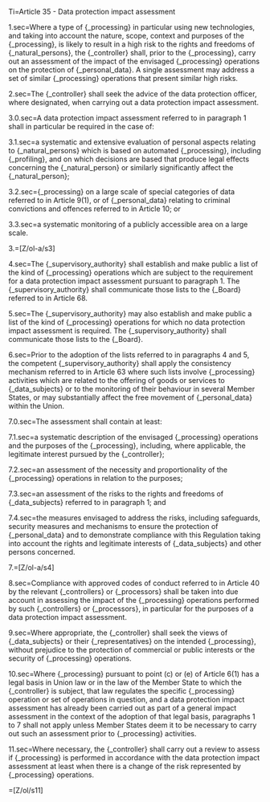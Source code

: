 Ti=Article 35 - Data protection impact assessment

1.sec=Where a type of {_processing} in particular using new technologies, and taking into account the nature, scope, context and purposes of the {_processing}, is likely to result in a high risk to the rights and freedoms of {_natural_persons}, the {_controller} shall, prior to the {_processing}, carry out an assessment of the impact of the envisaged {_processing} operations on the protection of {_personal_data}. A single assessment may address a set of similar {_processing} operations that present similar high risks.

2.sec=The {_controller} shall seek the advice of the data protection officer, where designated, when carrying out a data protection impact assessment.

3.0.sec=A data protection impact assessment referred to in paragraph 1 shall in particular be required in the case of:

3.1.sec=a systematic and extensive evaluation of personal aspects relating to {_natural_persons} which is based on automated {_processing}, including {_profiling}, and on which decisions are based that produce legal effects concerning the {_natural_person} or similarly significantly affect the {_natural_person};

3.2.sec={_processing} on a large scale of special categories of data referred to in Article 9(1), or of {_personal_data} relating to criminal convictions and offences referred to in Article 10; or

3.3.sec=a systematic monitoring of a publicly accessible area on a large scale.

3.=[Z/ol-a/s3]

4.sec=The {_supervisory_authority} shall establish and make public a list of the kind of {_processing} operations which are subject to the requirement for a data protection impact assessment pursuant to paragraph 1. The {_supervisory_authority} shall communicate those lists to the {_Board} referred to in Article 68.

5.sec=The {_supervisory_authority} may also establish and make public a list of the kind of {_processing} operations for which no data protection impact assessment is required. The {_supervisory_authority} shall communicate those lists to the {_Board}.

6.sec=Prior to the adoption of the lists referred to in paragraphs 4 and 5, the competent {_supervisory_authority} shall apply the consistency mechanism referred to in Article 63 where such lists involve {_processing} activities which are related to the offering of goods or services to {_data_subjects} or to the monitoring of their behaviour in several Member States, or may substantially affect the free movement of {_personal_data} within the Union.

7.0.sec=The assessment shall contain at least:

7.1.sec=a systematic description of the envisaged {_processing} operations and the purposes of the {_processing}, including, where applicable, the legitimate interest pursued by the {_controller};

7.2.sec=an assessment of the necessity and proportionality of the {_processing} operations in relation to the purposes;

7.3.sec=an assessment of the risks to the rights and freedoms of {_data_subjects} referred to in paragraph 1; and

7.4.sec=the measures envisaged to address the risks, including safeguards, security measures and mechanisms to ensure the protection of {_personal_data} and to demonstrate compliance with this Regulation taking into account the rights and legitimate interests of {_data_subjects} and other persons concerned.

7.=[Z/ol-a/s4]

8.sec=Compliance with approved codes of conduct referred to in Article 40 by the relevant {_controllers} or {_processors} shall be taken into due account in assessing the impact of the {_processing} operations performed by such {_controllers} or {_processors}, in particular for the purposes of a data protection impact assessment.

9.sec=Where appropriate, the {_controller} shall seek the views of {_data_subjects} or their {_representatives} on the intended {_processing}, without prejudice to the protection of commercial or public interests or the security of {_processing} operations.

10.sec=Where {_processing} pursuant to point (c) or (e) of Article 6(1) has a legal basis in Union law or in the law of the Member State to which the {_controller} is subject, that law regulates the specific {_processing} operation or set of operations in question, and a data protection impact assessment has already been carried out as part of a general impact assessment in the context of the adoption of that legal basis, paragraphs 1 to 7 shall not apply unless Member States deem it to be necessary to carry out such an assessment prior to {_processing} activities.

11.sec=Where necessary, the {_controller} shall carry out a review to assess if {_processing} is performed in accordance with the data protection impact assessment at least when there is a change of the risk represented by {_processing} operations.

=[Z/ol/s11]

